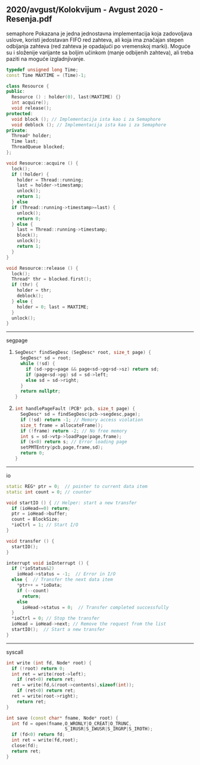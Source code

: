 2020/avgust/Kolokvijum - Avgust 2020 - Resenja.pdf
--------------------------------------------------------------------------------
semaphore
Pokazana je jedna jednostavna implementacija koja zadovoljava uslove,
koristi jedostavan FIFO red zahteva, ali koja ima značajan stepen odbijanja zahteva (red
zahteva je opadajući po vremenskoj marki). Moguće su i složenije varijante sa boljim
učinkom (manje odbijenih zahteva), ali treba paziti na moguće izgladnjivanje.
```cpp
typedef unsigned long Time;
const Time MAXTIME = (Time)-1;

class Resource {
public:
  Resource () : holder(0), last(MAXTIME) {}
  int acquire();
  void release();
protected:
  void block (); // Implementacija ista kao i za Semaphore
  void deblock (); // Implementacija ista kao i za Semaphore
private:
  Thread* holder;
  Time last;
  ThreadQueue blocked;
};

void Resource::acquire () {
  lock();
  if (!holder) {
    holder = Thread::running;
    last = holder->timestamp;
    unlock();
    return 1;
  } else
  if (Thread::running->timestamp>=last) {
    unlock();
    return 0;
  } else {
    last = Thread::running->timestamp;
    block();
    unlock();
    return 1;
  }
}

void Resource::release () {
  lock();
  Thread* thr = blocked.first();
  if (thr) {
    holder = thr;
    deblock();
  } else {
    holder = 0; last = MAXTIME;
  }
  unlock();
}
```

--------------------------------------------------------------------------------
segpage
1. ```cpp
   SegDesc* findSegDesc (SegDesc* root, size_t page) {
     SegDesc* sd = root;
     while (!sd) {
       if (sd->pg<=page && page<sd->pg+sd->sz) return sd;
       if (page<sd->pg) sd = sd->left;
       else sd = sd->right;
     }
     return nullptr;
   }
   ```
2. ```cpp
   int handlePageFault (PCB* pcb, size_t page) {
     SegDesc* sd = findSegDesc(pcb->segdesc,page);
     if (!sd) return -1; // Memory access violation
     size_t frame = allocateFrame();
     if (!frame) return -2; // No free memory
     int s = sd->vtp->loadPage(page,frame);
     if (s<0) return s; // Error loading page
     setPMTEntry(pcb,page,frame,sd);
     return 0;
   }
   ```

--------------------------------------------------------------------------------
io
```cpp
static REG* ptr = 0;  // pointer to current data item
static int count = 0; // counter

void startIO () { // Helper: start a new transfer
  if (ioHead==0) return;
  ptr = ioHead->buffer;
  count = BlockSize;
  *ioCtrl = 1; // Start I/O
}

void transfer () {
  startIO();
}

interrupt void ioInterrupt () {
  if (*ioStatus&2)
    ioHead->status = -1;  // Error in I/O
  else {  // Transfer the next data item
    *ptr++ = *ioData;
    if (--count)
      return;
    else
      ioHead->status = 0;  // Transfer completed successfully
  }
  *ioCtrl = 0; // Stop the transfer
  ioHead = ioHead->next; // Remove the request from the list
  startIO();  // Start a new transfer
}
```

--------------------------------------------------------------------------------
syscall
```cpp
int write (int fd, Node* root) {
  if (!root) return 0;
  int ret = write(root->left);
    if (ret<0) return ret;
  ret = write(fd,&(root->contents),sizeof(int));
    if (ret<0) return ret;
  ret = write(root->right);
    return ret;
}

int save (const char* fname, Node* root) {
  int fd = open(fname,O_WRONLY|O_CREAT|O_TRUNC,
                      S_IRUSR|S_IWUSR|S_IRGRP|S_IROTH);
  if (fd<0) return fd;
  int ret = write(fd,root);
  close(fd);
  return ret;
}
```
